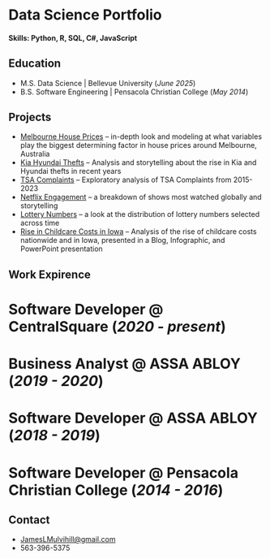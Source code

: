 # Data Science Portfolio

#### Skills: Python, R, SQL, C#, JavaScript

## Education
- M.S. Data Science | Bellevue University (_June 2025_)
- B.S. Software Engineering | Pensacola Christian College (_May 2014_)

## Projects
-	[Melbourne House Prices](https://github.com/JamesLMulvihill/MelbourneHousePrices) – in-depth look and modeling at what variables play the biggest determining factor in house prices around Melbourne, Australia
-	[Kia Hyundai Thefts](https://github.com/JamesLMulvihill/KiaHyundaiThefts) – Analysis and storytelling about the rise in Kia and Hyundai thefts in recent years
- [TSA Complaints](https://github.com/JamesLMulvihill/TSAComplaints) – Exploratory analysis of TSA Complaints from 2015-2023
- [Netflix Engagement](https://github.com/JamesLMulvihill/NetflixEngagement) – a breakdown of shows most watched globally and storytelling
- [Lottery Numbers](https://github.com/JamesLMulvihill/LotteryNumbers) – a look at the distribution of lottery numbers selected across time
- [Rise in Childcare Costs in Iowa](https://github.com/JamesLMulvihill/ChildcareCosts) – Analysis of the rise of childcare costs nationwide and in Iowa, presented in a Blog, Infographic, and PowerPoint presentation

## Work Expirence
# Software Developer @ CentralSquare (_2020 - present_)
# Business Analyst @ ASSA ABLOY (_2019 - 2020_)
# Software Developer @ ASSA ABLOY (_2018 - 2019_)
# Software Developer @ Pensacola Christian College (_2014 - 2016_)

## Contact 
- JamesLMulvihill@gmail.com
- 563-396-5375
